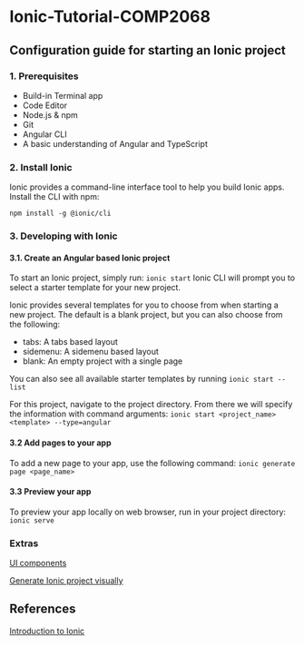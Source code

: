 # Ionic-Tutorial-COMP2068

## Configuration guide for starting an Ionic project

### 1. Prerequisites

- Build-in Terminal app
- Code Editor
- Node.js & npm
- Git
- Angular CLI
- A basic understanding of Angular and TypeScript

### 2. Install Ionic

Ionic provides a command-line interface tool to help you build Ionic apps. Install the CLI with npm:

`npm install -g @ionic/cli`

### 3. Developing with Ionic

#### 3.1. Create an Angular based Ionic project

To start an Ionic project, simply run:
`ionic start`
Ionic CLI will prompt you to select a starter template for your new project.

Ionic provides several templates for you to choose from when starting a new project. The default is a blank project, but you can also choose from the following:

- tabs: A tabs based layout
- sidemenu: A sidemenu based layout
- blank: An empty project with a single page

You can also see all available starter templates by running `ionic start --list`

For this project, navigate to the project directory. From there we will specify the information with command arguments:
`ionic start <project_name> <template> --type=angular`

#### 3.2 Add pages to your app

To add a new page to your app, use the following command:
`ionic generate page <page_name>`

#### 3.3 Preview your app

To preview your app locally on web browser, run in your project directory:
`ionic serve`


### Extras

[UI components](https://ionicframework.com/docs/components)

[Generate Ionic project visually](https://ionicframework.com/start#basics) 

## References

[Introduction to Ionic](https://ionicframework.com/docs/)